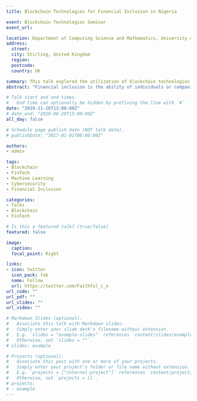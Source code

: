```yaml
---
title: Blockchain Technologies for Financial Inclusion in Nigeria

event: Blockchain Technologies Seminar
event_url: 

location: Department of Computing Science and Mathematics, University of Stirling, United Kingdom.
address:
  street: 
  city: Stirling, United Kingdom
  region: 
  postcode: 
  country: UK

summary: This talk explored the utilization of blockchain technologies in achieving financial inclusion in Nigeria.
abstract: "Financial inclusion is the ability of individuals or companies to gain access to financial services at affordable and sustainable costs. It ensures that the financial products and services such as credit, insurance, payments, transactions and savings meets the needs of both businesses and individuals. The situation of the over two billion unbanked individuals in developing countries is one that calls for urgent and immediate sustainable solution. In Nigeria, according to the Lagos Business School LBS (2018) report, 136 out of the total 198 million Nigerians are financially excluded, that is about 68.7% of Nigerians. Blockchain technologies, through the utilization of an immutable ledger has the promise of being able to provide a trustworthy and more efficient system. The talk discussed the pertinent roles and applications of blockchain technologies for financial inclusion in Nigeria."

# Talk start and end times.
#   End time can optionally be hidden by prefixing the line with `#`.
date: "2019-11-26T13:00:00Z"
# date_end: "2019-06-20T15:00:00Z"
all_day: false

# Schedule page publish date (NOT talk date).
# publishDate: "2017-01-01T00:00:00Z"

authors:
- admin

tags:
- Blockchain
- FinTech
- Machine Learning
- Cybersecurity
- Financial Inclusion

categories:
- Talks
- Blockchain
- FinTech

# Is this a featured talk? (true/false)
featured: false

image:
  caption: 
  focal_point: Right

links:
- icon: twitter
  icon_pack: fab
  name: Follow
  url: https://twitter.com/Faithful_c_o
url_code: ""
url_pdf: ""
url_slides: ""
url_video: ""

# Markdown Slides (optional).
#   Associate this talk with Markdown slides.
#   Simply enter your slide deck's filename without extension.
#   E.g. `slides = "example-slides"` references `content/slides/example-slides.md`.
#   Otherwise, set `slides = ""`.
# slides: example

# Projects (optional).
#   Associate this post with one or more of your projects.
#   Simply enter your project's folder or file name without extension.
#   E.g. `projects = ["internal-project"]` references `content/project/deep-learning/index.md`.
#   Otherwise, set `projects = []`.
# projects:
# - example
---
```

